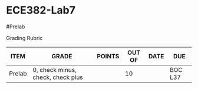 ECE382-Lab7
===========
#Prelab

Grading Rubric

| ITEM | GRADE | POINTS | OUT OF | DATE | DUE |
|------|-------|--------|--------|------|-----|
| Prelab | 0, check minus, check, check plus |  | 10 | | BOC L37|
